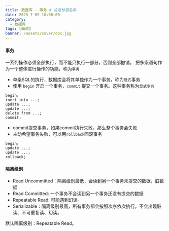 ```yaml
---
title: 数据库 - 事务 # 这是标题名称
date: 2025-7-09 10:00:00
category:
  - 数据库
tags: [面试]
banner: /assets/cover/doc.jpg
---
```


#### 事务
一系列操作必须全部执行，而不能只执行一部分，否则全部撤销。
把多条语句作为一个整体进行操作的功能，称为`事务`

- 单条SQL的执行，数据库会将其单独作为一个事务，称为`隐式`事务
- 使用 `begin` 开启一个事务，`commit` 提交一个事务。这种事务称为`显式事务`

```
begin;
inert into ...;
update ...;
update ...;
delete from ...;
commit;
```

- commit提交事务，如果commit执行失败，那么整个事务会失败
- 主动希望事务失败，可以用`rollback`回滚事务

```
begin;
update ...;
update ...;
rollback;
```

#### 隔离级别
- Read Uncommitted：隔离级别最低，会读到另一个事务未提交的数据，脏数据
- Read Committed: 一个事务不会读到另一个事务还没有提交的数据
- Repeatable Read: 可能遇到幻读。
- Serializable：隔离级别最高，所有事务都会按照次序依次执行，不会出现脏读、不可重复读、幻读。

默认隔离级别：Repeatable Read。

